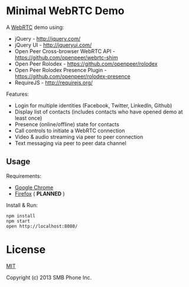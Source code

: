 Minimal WebRTC Demo
===================

A [WebRTC](http://dev.w3.org/2011/webrtc/editor/webrtc.html) demo using:

  * jQuery - http://jquery.com/
  * jQuery UI - http://jqueryui.com/
  * Open Peer Cross-browser WebRTC API - https://github.com/openpeer/webrtc-shim
  * Open Peer Rolodex - https://github.com/openpeer/rolodex
  * Open Peer Rolodex Presence Plugin - https://github.com/openpeer/rolodex-presence
  * RequireJS - http://requirejs.org/

Features:

  * Login for multiple identities (Facebook, Twitter, LinkedIn, Github)
  * Display list of contacts (includes contacts who have opened demo at least once)
  * Presence (online/offline) state for contacts
  * Call controls to initiate a WebRTC connection
  * Video & audio streaming via peer to peer connection
  * Text messaging via peer to peer data channel

Usage
-----

Requirements:

  * [Google Chrome](https://www.google.com/chrome/)
  * [Firefox](http://www.mozilla.org/firefox/) ( **PLANNED** )

Install & Run:

    npm install
    npm start
    open http://localhost:8080/


License
=======

[MIT](http://opensource.org/licenses/MIT)

Copyright (c) 2013 SMB Phone Inc. 

